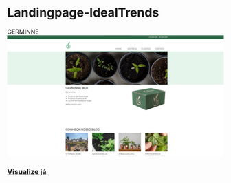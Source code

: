 # Landingpage-IdealTrends
GERMINNE
<img src="./imgs/site-germinne.png" alt="img-site"/>
<h3><a href="https://dev-loureiro.github.io/Landingpage-IdealTrends/">Visualize já</a></h3>
